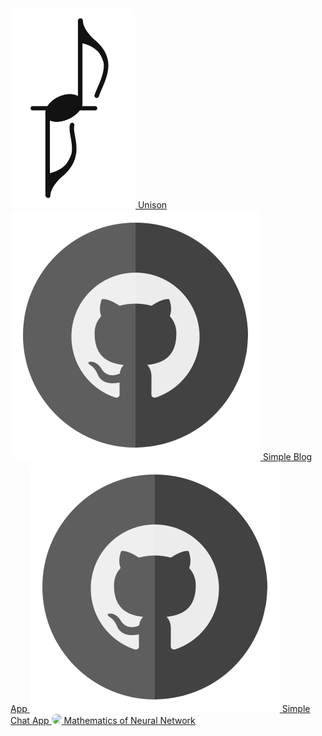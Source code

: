 <a class="floating-link-panel" href="https://unisonofficial.com">
  <img src="/image/min-logo.svg" class="link-icon" style="border-radius: 10px;">
  Unison
</a><a class="floating-link-panel" href="https://github.com/Guseyn/ehtml-simple-blog-app">
  <img src="/image/github.svg" class="link-icon" style="border-radius: 10px;">
  Simple Blog App
</a></a><a class="floating-link-panel" href="https://github.com/Guseyn/ehtml-simple-chat-app">
  <img src="/image/github.svg" class="link-icon" style="border-radius: 10px;">
  Simple Chat App
</a>
</a></a><a class="floating-link-panel" href="https://guseyn.github.io/nn-math-web/">
  <img src="https://guseyn.github.io/nn-math-web/image/nn-math-logo.svg" class="link-icon" style="border-radius: 10px;">
  Mathematics of Neural Network
</a>